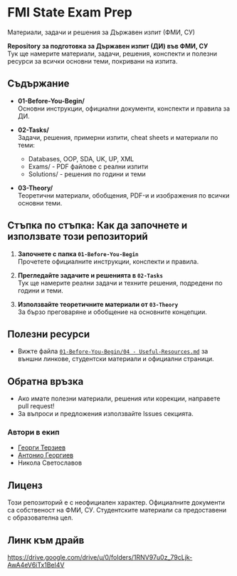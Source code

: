 # FMI State Exam Prep
Материали, задачи и решения за Държавен изпит (ФМИ, СУ)

**Repository за подготовка за Държавен изпит (ДИ) във ФМИ, СУ**  
Тук ще намерите материали, задачи, решения, конспекти и полезни ресурси за всички основни теми, покривани на изпита.

## Съдържание

- **01-Before-You-Begin/**  
  Основни инструкции, официални документи, конспекти и правила за ДИ.

- **02-Tasks/**  
  Задачи, решения, примерни изпити, cheat sheets и материали по теми:
  - Databases, OOP, SDA, UK, UP, XML
  - Exams/ - PDF файлове с реални изпити
  - Solutions/ - решения по години и теми

- **03-Theory/**  
  Теоретични материали, обобщения, PDF-и и изображения по всички основни теми.

## Стъпка по стъпка: Как да започнете и използвате този репозиторий

1. **Започнете с папка `01-Before-You-Begin`**  
   Прочетете официалните инструкции, конспекти и правила.

2. **Прегледайте задачите и решенията в `02-Tasks`**  
   Тук ще намерите реални задачи и техните решения, подредени по години и теми.

3. **Използвайте теоретичните материали от `03-Theory`**  
   За бързо преговаряне и обобщение на основните концепции.

## Полезни ресурси

- Вижте файла [`01-Before-You-Begin/04 - Useful-Resources.md`](01-Before-You-Begin/04%20-%20Useful-Resources.md) за външни линкове, студентски материали и официални страници.

## Обратна връзка

- Ако имате полезни материали, решения или корекции, направете pull request!
- За въпроси и предложения използвайте Issues секцията.

### Автори в екип
- [Георги Терзиев](https://github.com/GeorgiTerziev02)
- [Антонио Георгиев](https://github.com/khatoni)
- Никола Светославов

## Лиценз

Този репозиторий е с неофициален характер. Официалните документи са собственост на ФМИ, СУ. Студентските материали са предоставени с образователна цел.

## Линк към драйв
https://drive.google.com/drive/u/0/folders/1RNV97u0z_79cLjk-AwA4eV6iTx1Bel4V
